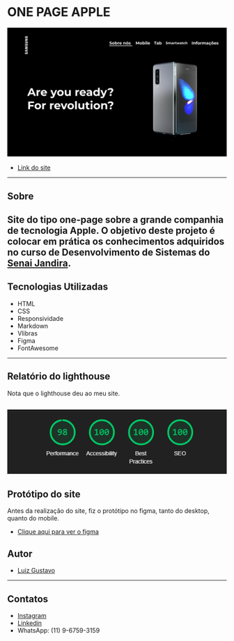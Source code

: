 # ONE PAGE APPLE

![](./img/Home.PNG)
- [Link do site](https://luyz-dev.github.io/one-page-2022/ds1t-a/Luiz%20Gustavo/index.html)

---
## Sobre

Site do tipo one-page sobre a grande companhia de tecnologia Apple. 
O objetivo deste projeto é colocar em prática os conhecimentos adquiridos no curso de Desenvolvimento de Sistemas do [Senai Jandira](https://jandira.sp.senai.br/). 
---
## Tecnologias Utilizadas

- HTML
- CSS
- Responsividade
- Markdown
- Vlibras 
- Figma
- FontAwesome
---
## Relatório do lighthouse

Nota que o lighthouse deu ao meu site. 

![](./img/lighthouse.webp)
---
## Protótipo do site 

Antes da realização do site, fiz o protótipo no figma, tanto do desktop, quanto do mobile.

- [Clique aqui para ver o figma](https://www.figma.com/file/U3lJpIFlhrdxBW64o9ec0Q/ONE-PAGE-APPLE?node-id=0%3A1&t=ffipryhIWhAzuoYM-0)

## Autor
- [Luiz Gustavo](https://github.com/luyz-dev)

---
## Contatos
- [Instagram](https://www.instagram.com/luyz.dev/)
- [Linkedin](https://www.linkedin.com/in/luyz-dev)
- WhatsApp: (11) 9-6759-3159

